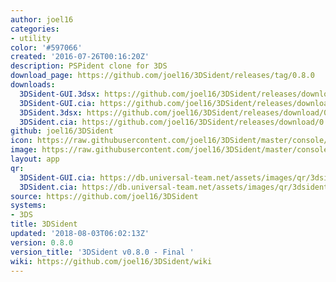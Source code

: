 ```yaml
---
author: joel16
categories:
- utility
color: '#597066'
created: '2016-07-26T00:16:20Z'
description: PSPident clone for 3DS
download_page: https://github.com/joel16/3DSident/releases/tag/0.8.0
downloads:
  3DSident-GUI.3dsx: https://github.com/joel16/3DSident/releases/download/0.8.0/3DSident-GUI.3dsx
  3DSident-GUI.cia: https://github.com/joel16/3DSident/releases/download/0.8.0/3DSident-GUI.cia
  3DSident.3dsx: https://github.com/joel16/3DSident/releases/download/0.8.0/3DSident.3dsx
  3DSident.cia: https://github.com/joel16/3DSident/releases/download/0.8.0/3DSident.cia
github: joel16/3DSident
icon: https://raw.githubusercontent.com/joel16/3DSident/master/console/res/icon.png
image: https://raw.githubusercontent.com/joel16/3DSident/master/console/res/banner.png
layout: app
qr:
  3DSident-GUI.cia: https://db.universal-team.net/assets/images/qr/3dsident-gui.cia.png
  3DSident.cia: https://db.universal-team.net/assets/images/qr/3dsident.cia.png
source: https://github.com/joel16/3DSident
systems:
- 3DS
title: 3DSident
updated: '2018-08-03T06:02:13Z'
version: 0.8.0
version_title: '3DSident v0.8.0 - Final '
wiki: https://github.com/joel16/3DSident/wiki
---
```

